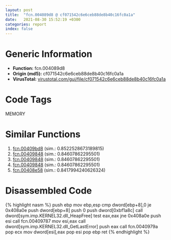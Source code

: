 ```yaml
---
layout: post
title:  "fcn.004089d8 @ cf071542c6e6ceb88de8b40c16fc0a1a"
date:   2021-08-30 15:52:19 +0300
categories: report
index: false
---
```


# Generic Information
- **Function:** fcn.004089d8
- **Origin (md5):** cf071542c6e6ceb88de8b40c16fc0a1a
- **VirusTotal:** [virustotal.com/gui/file/cf071542c6e6ceb88de8b40c16fc0a1a][virustotal_ref]

# Code Tags
<span class="tag" id="MEMORY">MEMORY</span>


# Similar Functions

1. [fcn.00409bd8][similar_1_ref] (sim.: 0.8522528673189815)
2. [fcn.00409848][similar_2_ref] (sim.: 0.84607862295501)
3. [fcn.00409848][similar_3_ref] (sim.: 0.84607862295501)
4. [fcn.00409848][similar_4_ref] (sim.: 0.84607862295501)
5. [fcn.00408e58][similar_5_ref] (sim.: 0.8417994240626324)


# Disassembled Code

{% highlight nasm %}
push ebp
mov ebp,esp
cmp dword[ebp+8],0
je 0x408a0e
push dword[ebp+8]
push 0
push dword[0xbf1a8c]
call dword[sym.imp.KERNEL32.dll_HeapFree]
test eax,eax
jne 0x408a0e
push esi
call fcn.00409787
mov esi,eax
call dword[sym.imp.KERNEL32.dll_GetLastError]
push eax
call fcn.0040979a
pop ecx
mov dword[esi],eax
pop esi
pop ebp
ret 
{% endhighlight %}


[similar_1_ref]: /report/fcn.00409bd8@d5337b9620c223d0a47057760eb166f6
[similar_2_ref]: /report/fcn.00409848@05b2df012ca643e48165b13c69ab624a
[similar_3_ref]: /report/fcn.00409848@2e698ad2e4533da1e15505044f6a0124
[similar_4_ref]: /report/fcn.00409848@660cd3b83f136e5b13d894f881f74c3b
[similar_5_ref]: /report/fcn.00408e58@451ddfcc92b1bb3ecaf608812dc38f69
[virustotal_ref]: https://www.virustotal.com/gui/file/cf071542c6e6ceb88de8b40c16fc0a1a